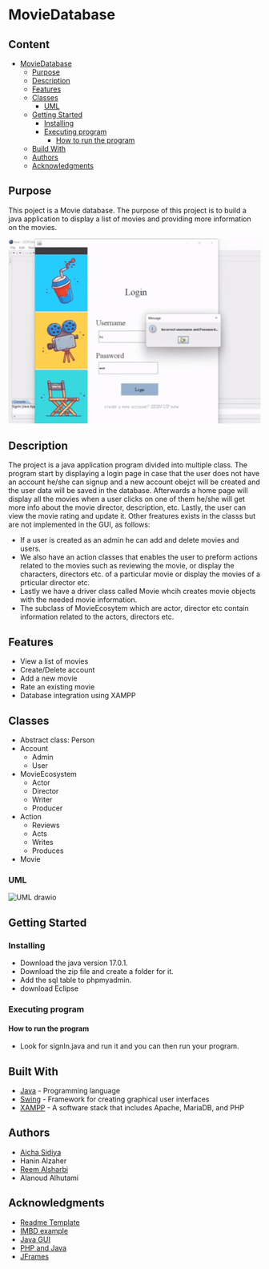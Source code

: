<!--Title-->
# MovieDatabase
<!--Content Table-->
## Content
- [MovieDatabase](#stars-university) <!--Link to the title of the project-->
  * [Purpose](#purpose) <!--Link to the purpose of the project-->
  * [Description](#description) <!--Link to the description of the project-->
  * [Features](#features) <!--Link to the description of the project-->
  * [Classes](#classes) <!--Link to the classes of the project-->
    + [UML](#UML)<!--Link to the UML of the project-->
  * [Getting Started](#getting-started) <!--Link to the steps for launching the project-->
    + [Installing](#installing) <!--Link to Installation-->
    + [Executing program](#executing-program) <!--Link to Execution-->
      - [How to run the program](#how-to-run-the-program) <!--Link to the steps for launching the project-->
  * [Build With](#build-with) <!--Link to the Contributors of the project-->
  * [Authors](#authors) <!--Link to the Contributors of the project-->
  * [Acknowledgments](#acknowledgments) <!--Link to the Acknowlegments-->

## Purpose
<!--Purpose of the project-->
This poject is a Movie database. The purpose of this project is to build a java application to display a list of movies and providing more information on the movies.

![alt text](https://github.com/AichaSidiya/MovieDatabase/blob/main/demoMovie.gif)

<!--Header 2 description of the project-->
## Description

The project is a java application program divided into multiple class. The program start by displaying a login page in case that the user does not have an account he/she can signup and a new account obejct will be created and the user data will be saved in the database. Afterwards a home page will display all the movies when a user clicks on one of them he/she will get more info about the movie director, description, etc. Lastly, the user can view the movie rating and update it. Other freatures exists in the classs but are not implemented in the GUI, as follows:
* If a user is created as an admin he can add and delete movies and users. 
* We also have an action classes that enables the user to preform actions related to the movies such as reviewing the movie, or display the characters, directors etc. of a particular movie or display the movies of a prticular director etc.
* Lastly we have a driver class called Movie whcih creates movie objects with the needed movie information.
* The subclass of MovieEcosytem which are actor, director etc contain information related to the actors, directors etc.

## Features
* View a list of movies
* Create/Delete account
* Add a new movie
* Rate an existing movie
* Database integration using XAMPP

<!-- Files of the project-->
## Classes
- Abstract class: Person
- Account
  + Admin
  + User
- MovieEcosystem
  + Actor
  + Director
  + Writer
  + Producer
- Action
  + Reviews
  + Acts
  + Writes
  + Produces
- Movie
### UML 


![UML drawio](https://user-images.githubusercontent.com/91727165/180050404-f86eb84e-53b9-4647-8b3d-17d4c27a158a.png)

<!--Header 3 installation and launching the project-->
## Getting Started

### Installing
<!--Steps of Installation-->
* Download the java version 17.0.1. 
* Download the zip file and create a folder for it.
* Add the sql table to phpmyadmin.
* download Eclipse

### Executing program
<!--Steps for running the program-->
#### How to run the program

* Look for signIn.java and run it and you can then run your program.

## Built With

- [Java](https://www.java.com/) - Programming language
- [Swing](https://docs.oracle.com/en/java/javase/14/docs/api/javax/swing/package-summary.html) - Framework for creating graphical user interfaces
- [XAMPP](https://www.apachefriends.org/index.html) - A software stack that includes Apache, MariaDB, and PHP

## Authors
<!-- The contributors to the project-->
* [Aicha Sidiya](https://github.com/AichaSidiya)
* Hanin Alzaher
* [Reem Alsharbi](https://github.com/ReemAlsharabi)
* Alanoud Alhutami


## Acknowledgments
<!-- Insparation files, codes, and general refrences used in writing the code of the project-->
* [Readme Template](https://gist.github.com/DomPizzie/7a5ff55ffa9081f2de27c315f5018afc)
* [IMBD example](https://uwe.pst.ifi.lmu.de/exampleIMDB.html)
* [Java GUI](https://youtu.be/clKDMtfNNuo)
* [PHP and Java](https://youtu.be/h40mEf7WyMQ)
* [JFrames](https://youtu.be/3dlvseTkRHg)
